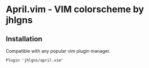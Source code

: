 # April.vim - VIM colorscheme by jhlgns

## Installation
Compatible with any popular vim plugin manager.
```vim
Plugin 'jhlgns/april.vim'
```


